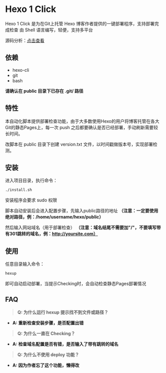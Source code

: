 # Hexo 1 Click

Hexo 1 Click 是为在Git上托管 Hexo 博客作者提供的一键部署程序，支持部署完成检查
由 Shell 语言编写，轻便，支持多平台

源码分析：<a href="https://billts.site/2018/01/19/hexo-1-click/">点击查看</a>

## 依赖

* hexo-cli
* git
* bash

**请确认在 public 目录下已存在 .git/ 路径**

## 特性

本自动化脚本提供部署检查功能，由于大多数使用Hexo的用户将博客托管在各大Git的静态Pages上，每一次 push 之后都要确认是否已经部署，手动刷新需要较长时间。

改脚本在 public 目录下创建 version.txt 文件，以时间戳做版本号，实现部署检测。

## 安装

进入项目目录，执行命令：
```bash
./install.sh
```
安装程序会要求 sudo 权限

脚本自动安装后会进入配置步骤，先输入public路径的地址
**（注意：一定要使用绝对路径，例：/home/username/hexo/public）**

然后输入网站域名（用于部署检查）
**（注意：域名结尾不需要加"/"，不要填写带有301跳转的域名，例：http://yoursite.com）**

## 使用

任意目录输入命令：
```bash
hexup
```
即可自动启动部署，当提示Checking时，会自动检查静态Pages部署情况

## FAQ

> **Q: 为什么运行 hexup 提示找不到文件或路径？**

* **A: 重新检查安装步骤，是否配置出错**

> **Q: 为什么一直在 Checking？**

* **A: 检查域名配置是否有错，是否输入了带有跳转的域名**

> **Q: 为什么不使用 deploy 功能？**

* **A: 因为作者忘了这个功能，懒得改**
